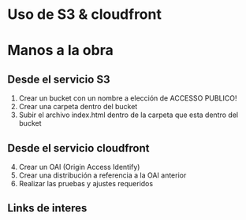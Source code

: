 # Uso de S3 & cloudfront

# Manos a la obra
## Desde el servicio S3
1) Crear un bucket con un nombre a elección de ACCESSO PUBLICO!
2) Crear una carpeta dentro del bucket
3) Subir el archivo index.html dentro de la carpeta que esta dentro del bucket

## Desde el servicio cloudfront
4) Crear un OAI (Origin Access Identify)
5) Crear una distribución a referencia a la OAI anterior
6) Realizar las pruebas y ajustes requeridos

## Links de interes




